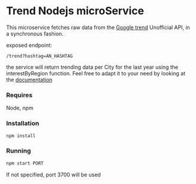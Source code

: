 
# Trend Nodejs microService

This microservice fetches raw data from the [Google trend]("https://trends.google.com/trends/") Unofficial API, in a synchronous fashion.

exposed endpoint: 
```
/trend?hashtag=AN_HASHTAG
```

the service will return trending data per City for the last year using the interestByRegion function. Feel free to adapt it to your need by looking at the [documentation]("https://www.npmjs.com/package/google-trends-api#relatedqueries")

### Requires
Node, npm

### Installation

```sh
npm install

```


### Running
```sh
npm start PORT
```
If not specified, port 3700 will be used
